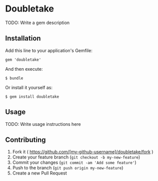 # Doubletake

TODO: Write a gem description

## Installation

Add this line to your application's Gemfile:

    gem 'doubletake'

And then execute:

    $ bundle

Or install it yourself as:

    $ gem install doubletake

## Usage

TODO: Write usage instructions here

## Contributing

1. Fork it ( https://github.com/[my-github-username]/doubletake/fork )
2. Create your feature branch (`git checkout -b my-new-feature`)
3. Commit your changes (`git commit -am 'Add some feature'`)
4. Push to the branch (`git push origin my-new-feature`)
5. Create a new Pull Request
